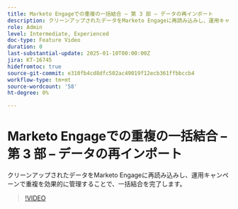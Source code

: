 ```yaml
---
title: Marketo Engageでの重複の一括結合 – 第 3 部 – データの再インポート
description: クリーンアップされたデータをMarketo Engageに再読み込みし、運用キャンペーンで重複を効果的に管理することで、一括結合を完了します。
role: Admin
level: Intermediate, Experienced
doc-type: Feature Video
duration: 0
last-substantial-update: 2025-01-10T00:00:00Z
jira: KT-16745
hidefromtoc: true
source-git-commit: e310fb4cd8dfc502ac49019f12ecb361ffbbccb4
workflow-type: tm+mt
source-wordcount: '58'
ht-degree: 0%

---
```



# Marketo Engageでの重複の一括結合 – 第 3 部 – データの再インポート

クリーンアップされたデータをMarketo Engageに再読み込みし、運用キャンペーンで重複を効果的に管理することで、一括結合を完了します。

>[!VIDEO](https://video.tv.adobe.com/v/3429488/?learn=on&enablevpops)
